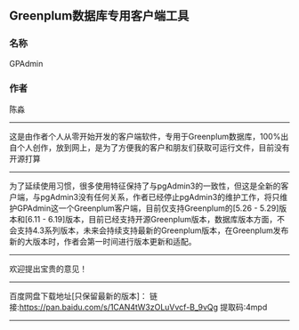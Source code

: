## Greenplum数据库专用客户端工具

### 名称

GPAdmin

### 作者

陈淼

****

这是由作者个人从零开始开发的客户端软件，专用于Greenplum数据库，100%出自个人创作，放到网上，是为了方便我的客户和朋友们获取可运行文件，目前没有开源打算

****

为了延续使用习惯，很多使用特征保持了与pgAdmin3的一致性，但这是全新的客户端，与pgAdmin3没有任何关系，作者已经停止pgAdmin3的维护工作，将只维护GPAdmin这一个Greenplum客户端，目前仅支持Greenplum的[5.26 - 5.29]版本和[6.11 - 6.19]版本，目前已经支持开源Greenplum版本，数据库版本方面，不会支持4.3系列版本，未来会持续支持最新的Greenplum版本，在Greenplum发布新的大版本时，作者会第一时间进行版本更新和适配。

****

欢迎提出宝贵的意见！

****

百度网盘下载地址[只保留最新的版本]：
链接:https://pan.baidu.com/s/1CAN4tW3zOLuVvcf-B_9vQg 提取码:4mpd

****
